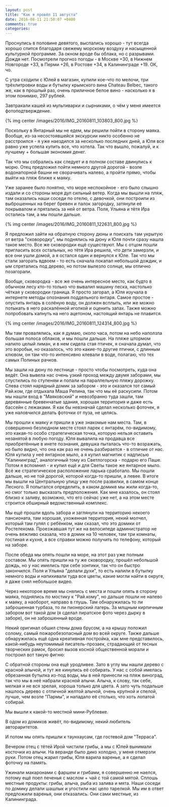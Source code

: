 ```yaml
---
layout: post
title: "Как я провёл 11 августа"
date: 2016-08-11 21:50:07 +0400
comments: true
categories: 
---
```

Проснулись в половине девятого, выспались хорошо - тут всегда хорошо спится благодаря свежему морскому воздуху и насыщенной культурной программе. За окном вроде бы облака, но с разрывами. Дождя нет. Посмотрели прогноз погоды - в Москве +30, в Нижнем Новгороде +33, в Перми +26, в Ростове +34, в Калининграде +19. ОК, чо.

С утра сходили с Юлей в магазин, купили кое-что по мелочи, три трёхлитровки воды и бутылку крымского вина Chateau Belbec, такого же, как в прошлый раз, очень приличное белое вино - насколько я в этом понимаю, 297 рублей.

Завтракали кашей из мультиварки и сырниками, о чём у меня имеется фотоподтверждение.

{% img center /images/2016/IMG_20160811_103803_800.jpg %}

Поскольку в Янтарный мы не едем, мы решили пойти в сторону маяка. Вообще, из-за несостоявшейся экскурсии никто особенно не расстроился - я уже наездился за несколько последних дней, а Юля все равно уже успела купить все, что хотела. Так что вышло, пожалуй, и к лучшему + большая экономия денег.

Так что мы собрались как следует и в полном составе двинулись к морю. Отец предложил пойти немного другой дорогой - возле водонапорной башни не сворачивать налево, а пройти прямо, чтобы выйти на пляж ближе к маяку. 

Уже заранее было понятно, что море неспокойное - его было слышно издали и со стороны моря дул сильный ветер. Когда мы вышли на пляж, там оказались наши соседи по отелю, с девочкой, они построили из выброшенных на берег бревен и палок загородку, затянули её покрывалом и прятались за ней от ветра. Поля, Ульяна и тётя Ира остались там, а мы пошли дальше. 

{% img center /images/2016/IMG_20160811_122631_800.jpg %}

Я предложил зайти на обратную сторону дюны и поискать там укрытую от ветра "сковородку", мы поднялись на дюну и Юля почти сразу нашла такое место. Все же сковородки ещё существуют. Мы с отцом пошли пригласить всех остальных, но тётя Ира решила, что дети замерзли, и все они ушли домой, а я остался один и вернулся к Юле. Так что мы стали загорать вдвоем - то есть сначала покапал небольшой дождик, и ым спрятались под дерево, но потом вылезло солнце, мы отлично позагорали.

Вообще, сковородка - все же очень интересное место, как будто в обычном лесу кто-то только что вывалил машину песка, настолько чёткая у сковородки граница. Я просто загорал, а Юля изучала в интернете методы опознания поддельного янтаря. Самое простое - опустить янтарь в солёную воду, он должен всплыть, или же можно потыкать в него раскалённой иголкой и оценить запах. Также можно попробовать капнуть на него ацетоном, настоящий янтарь не плавится. 

{% img center /images/2016/IMG_20160811_124314_800.jpg %}

Мы там провалялись, как я думаю, около часа, потом на небо наползла большая полоса облаков, и мы пошли дальше. На пляже штормом налило целый лиман, и в нем сидела стая птичек, я сначала думал, что это воробьи, но оказалось, что это какие-то другие птички, с длинным клювом, он там что-то интенсивно клевали в воде, полагаю, что тех самых Полиных рачков.

Мы зашли на дюну по лестнице - просто чтобы посмотреть, куда она ведёт. Она вывела нас очень узкий проход между двумя заборами, мы спустились по ступеням и попали на параллельную пляжу дорожку. Слева стоял нарядный домик за забором - это и оказался тот самый Рай.ком, где отдыхала Маша Репина, так что мы её раскусили. Потом мы нашли вход в "Маяковский" и невозбранно туда зашли, там деревянные бревенчатые здания, хорошая территория и даже есть бассейн с лежаками. Я как бы невзначай сделал несколько фоточек, я уже наловчился делать фоточки от пуза, не целясь.

Мы прошли к маяку и пришли в уже знакомые нам места. Там, в совершенно безлюдном месте стоял ларек с янтарём, по-видимому, это какая-то особо стратегическая точка, которую нельзя оставить незанятой в любую погоду. Юля вывалила на продавца все приобретённые в инете познания, девушка пыталась что-то возражать, но было видно, что она как раз не очень разбирается - в отличие от нас. Юля купила у неё янтарное мыло, а я купил магнитик с надписью "Калининград", аналогичный тому из Светлогорска - подарю его Паше. Потом я вспомнил - и купил ещё и для Светы такое же янтарное мыло. Всё же стратегическое расположение ларька сработало. Мы пошли дальше, но не той дорогой, которой когда-то пришли, а левее. В итоге мы вышли на Центральную улицу уже после развилки, в самом конце Лесного. Я попытался определить, в каком домике мы жили когда-то, но смог только высказать предположения. Как мне казалось, он стоял близко к заливу, возможно, что его сейчас уже нет, а на этом месте строится обширный ведомственный комплекс.

Мы ещё прошли вдоль забора и заглянули на территорию некоего пансионата, там хорошая, ухоженная территория, некий молчел, который там гулял с ребёнком, нам сказал, что это домики от Ростелекома. Проезжавшая тут же на велосипеде администратор не очень вежливо сказала, что в домик на 10 человек, там три комнаты, гостиная и кухня, а все справки можно получить по телефону, который на заборе.

После обеда мы опять пошли на море, на этот раз уже полным составом. Мы опять пришли на ту же сковородку, прошёл небольшой дождь, но у нас имелись при себе зонтики, так что он быстро закончился. Поля и Ульяна "делали духи", то есть налили в бутылку немного воды и напихивали туда все цветы, какие могли найти в округе, я даже снял небольшое видео.

Через некоторое время мы снялись с места и пошли опять в сторону маяка, поднялись по мостику к "Рай.кому", но дальше пошли не налево к маяку, а наоборот, направо в глушь. Там обнаружилась то ли заброшенная турбаза, то ли пионерский лагерь. За млщным кирпичным забором вот такой дом (я сделал пиратское фото через дырку в заборе), он не заброшенный вроде. 

Некий оригинал обшил стены дома брусом, а на крышу положил солому, самый пожаробезопасный дом во всей округе. Также дальше обнаружилась ещё одна креативная постройка, как мне представилось, какой-нибудь неутомимый писатель-прозаек, страдающий от тесных творческих рамок, бросил вызов косной общественной морали и построил вот такую фигню:

С обратной стороны она ещё уродливее. Зато в углу мы нашли дерево с красной алычой, и тут же кинулись её собирать. У нас с собой имелась обрезанная бутылка из-под воды, мы в ней принесли на пляж виноград, так что мы в неё набрали красной алычи. Алыча, к слову, так себе, мелкая и не вся зрелая, хороша только для цвета. А зато чуть подальше нашлось дерево с отличной желтой алычой, очень крупной и спелой, лучше, чем возле "Пармы", и нападало её столько, что хоть лопатой собирай. 

Мы вышли к какой-то местной мини-Рублевке. 

В одом из домиков живёт, по-видимому, некий любитель автораритетов.

И потом мы опять пришли к таунхаусам, где гостевой дом "Терраса".

Вечером отец с тётей Ирой чистили грибы, а мы с Юлей вынимали косточки из алычи. На веранде было дико холодно, у меня отмерзли руки. Потом отец жарил грибы, Юля варила варенье, а я сделал фоточку на память.

Ужинали макаронами с фаршем и грибами, я совершенно не наелся, потому ещё поел печенья с маслом + чай с той самой мятой. Сплошь местные продукты: грибы, алыча, рыба из залива и мята. Наши соседи по домику делали шашлык и угостили нас цело тарелкой. Мы им в ответ предложили варенья, они отказались. Они сами местные, из Калининграда.